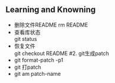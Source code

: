 ## Learning and Knowning 
- 删除文件README
 rm README  
- 查看库状态  
 git status  
 - 恢复文件  
 git checkout README 
 #2. git生成patch  
- git format-patch -p1  
- git 打patch
- git am patch-name
